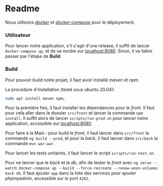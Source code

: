 # Readme

Nous utilisons [*docker*](https://docs.docker.com/get-docker/) et [*docker-compose*](https://docs.docker.com/compose/install/) pour le déployement.  

### Utilisateur

Pour lancer notre application, s'il s'agit d'une release, il suffit de lancer `docker-compose up`, et de se rendre sur [localhost:8080](http://localhost:8080). Sinon, il va falloir passer par l'étape de **Build**.

### Build

Pour pouvoir build notre projet, il faut avoir installé *maven* et *npm*.

La procédure d'installation (testé sous ubuntu 20.04):
```bash
sudo apt install maven npm;
```

Pour la première fois, il faut installer les dépendances pour le *front*. Il faut pour cela aller dans le dossier `src/front` et lancer la commande `npm install`. Il suffit alors de lancer `scripts/run-prod.sh` pour lancer notre application, accessible sur [localhost:8080](http://localhost:8080).

Pour faire à la Main : pour build le *front*, il faut lancer dans `src/front` la commande `ng build --prod`, et pour la *back*,  il faut lancer dans `src/back` la commande `mvn war:war`.


Pour lancer les tests unitaires, il faut lancer le script `scripts/run-test.sh`.

Pour ne lancer que le *back* et la *db*, afin de tester le *front* avec `ng serve --watch`: `docker-compose up --build --force-recreate --renew-anon-volumes back db`. Il faut ajouter `app` dans la liste des services pour ajouter *phpmyadmin*, accessible sur le port `4242`.